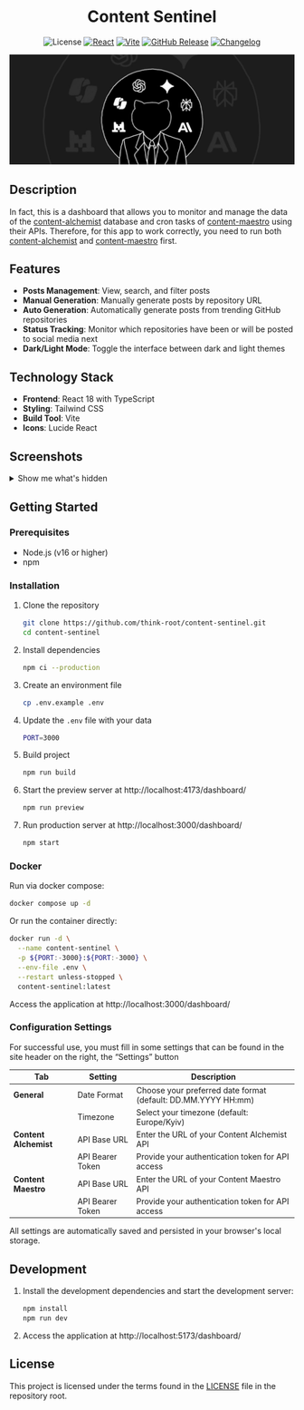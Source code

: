 <h1 align="center">Content Sentinel</h1>

<div align="center">

![License](https://img.shields.io/github/license/think-root/content-sentinel?style=flat-square)
[![React](https://img.shields.io/badge/React-18.3.1-61DAFB?style=flat-square&logo=react)](https://reactjs.org/)
[![Vite](https://img.shields.io/badge/Vite-6.2.2-646CFF?style=flat-square&logo=vite)](https://vitejs.dev/)
[![GitHub Release](https://img.shields.io/github/v/release/think-root/content-sentinel?style=flat-square)](https://github.com/think-root/content-sentinel/releases)
[![Changelog](https://img.shields.io/badge/changelog-view-blue?style=flat-square)](https://github.com/think-root/content-sentinel/blob/main/CHANGELOG.md)

<img src="assets/baner.png" alt="baner">

</div>

## Description

In fact, this is a dashboard that allows you to monitor and manage the data of the [content-alchemist](https://github.com/think-root/content-alchemist) database and cron tasks of [content-maestro](https://github.com/think-root/content-maestro) using their APIs. Therefore, for this app to work correctly, you need to run both [content-alchemist](https://github.com/think-root/content-alchemist) and [content-maestro](https://github.com/think-root/content-maestro) first.

## Features

- **Posts Management**: View, search, and filter posts
- **Manual Generation**: Manually generate posts by repository URL
- **Auto Generation**: Automatically generate posts from trending GitHub repositories
- **Status Tracking**: Monitor which repositories have been or will be posted to social media next
- **Dark/Light Mode**: Toggle the interface between dark and light themes

## Technology Stack

- **Frontend**: React 18 with TypeScript
- **Styling**: Tailwind CSS
- **Build Tool**: Vite
- **Icons**: Lucide React
## Screenshots

<details>
  <summary>Show me what's hidden</summary>
   
  ![alt text](assets/screenshot0.png)  
  
  ![alt text](assets/screenshot1.png)  
  
  ![alt text](assets/screenshot2.png)  
  
  ![alt text](assets/screenshot3.png)
  
</details>

## Getting Started

### Prerequisites

- Node.js (v16 or higher)
- npm

### Installation

1. Clone the repository

   ```bash
   git clone https://github.com/think-root/content-sentinel.git
   cd content-sentinel
   ```

2. Install dependencies

   ```bash
   npm ci --production
   ```

3. Create an environment file

   ```bash
   cp .env.example .env
   ```

4. Update the `.env` file with your data

   ```bash
   PORT=3000
   ```

5. Build project

   ```bash
   npm run build
   ```

6. Start the preview server at http://localhost:4173/dashboard/

   ```bash
   npm run preview
   ```

7. Run production server at http://localhost:3000/dashboard/
   ```bash
   npm start
   ```

### Docker

Run via docker compose:

```bash
docker compose up -d
```

Or run the container directly:

```bash
docker run -d \
  --name content-sentinel \
  -p ${PORT:-3000}:${PORT:-3000} \
  --env-file .env \
  --restart unless-stopped \
  content-sentinel:latest
```

Access the application at http://localhost:3000/dashboard/

### Configuration Settings

For successful use, you must fill in some settings that can be found in the site header on the right, the “Settings” button

| Tab               | Setting          | Description                                                   |
| ----------------- | ---------------- | ------------------------------------------------------------- |
| **General**       | Date Format      | Choose your preferred date format (default: DD.MM.YYYY HH:mm) |
|                  | Timezone         | Select your timezone (default: Europe/Kyiv)                   |
| **Content Alchemist** | API Base URL     | Enter the URL of your Content Alchemist API                   |
|                  | API Bearer Token | Provide your authentication token for API access              |
| **Content Maestro** | API Base URL     | Enter the URL of your Content Maestro API                     |
|                  | API Bearer Token | Provide your authentication token for API access              |

All settings are automatically saved and persisted in your browser's local storage.

## Development

1. Install the development dependencies and start the development server:

   ```bash
   npm install
   npm run dev
   ```

2. Access the application at http://localhost:5173/dashboard/

## License

This project is licensed under the terms found in the [LICENSE](LICENSE) file in the repository root.
